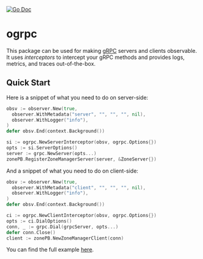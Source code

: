 [![Go Doc][godoc-image]][godoc-url]

# ogrpc

This package can be used for making [gRPC](https://grpc.io) servers and clients observable.
It uses _interceptors_ to intercept your gRPC methods and provides logs, metrics, and traces out-of-the-box.

## Quick Start

Here is a snippet of what you need to do on server-side:

```go
obsv := observer.New(true,
  observer.WithMetadata("server", "", "", "", nil),
  observer.WithLogger("info"),
)
defer obsv.End(context.Background())

si := ogrpc.NewServerInterceptor(obsv, ogrpc.Options{})
opts := si.ServerOptions()
server := grpc.NewServer(opts...)
zonePB.RegisterZoneManagerServer(server, &ZoneServer{})
```

And a snippet of what you need to do on client-side:

```go
obsv := observer.New(true,
  observer.WithMetadata("client", "", "", "", nil),
  observer.WithLogger("info"),
)
defer obsv.End(context.Background())

ci := ogrpc.NewClientInterceptor(obsv, ogrpc.Options{})
opts := ci.DialOptions()
conn, _ := grpc.Dial(grpcServer, opts...)
defer conn.Close()
client := zonePB.NewZoneManagerClient(conn)
```

You can find the full example [here](./example).


[godoc-url]: https://pkg.go.dev/github.com/moorara/observer/ogrpc
[godoc-image]: https://godoc.org/github.com/moorara/observer/ogrpc?status.svg
